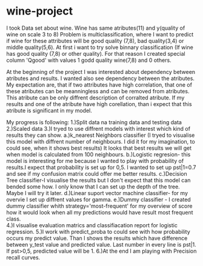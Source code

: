 # wine-project

I took Data set about wine. Wine has same atributes(11) and y(quality of wine on scale 3 to 8) Problem is multiclassification,
where I want to predict if wine for these attributes will be good quality (7,8), bad quality(3,4) or middle quality(5,6). At first 
i want to try solve binnary classification (If wine has good quality (7,8) or other quality). For that reason I created special column 
'Qgood' with values 1 godd quality wine(7,8) and 0 others. 

At the beginning of the project I was interested about dependency between atributes and results. I wanted also see dependency between 
the atributes. My expectation are, that if two attributes have high correlation, that one of these atributes can be meanningless 
and can be removed from atributes. This atribute can be only diffrent description of corralted atribute. If my results and one of the 
atribute have high corellation, than i expect that this atribute is significant in my model. 

My progress is following:
1.)Split data na training data and testing data
2.)Scaled data
3.)I tryed to use diffrent models with interest which kind of results they can show. 
    a.)k_nearest Neighbors classifier (I tryed to visualise this model with diffrent number of neighbours. I did it for my imagination, 
       to could see, when it shows best results) It looks that best results we will get when model is calculated from 100 neighbours. 
    b.)Logistic regresion- this model is interesting for me because I wanted to play with probability of results.I expect that probability
       is set up for 0,5. I wanted to set up pst|1=0.7 and see if my confusion matrix could offer me better results. 
    c.)Decision Tree classifier-I visualise the results but I don't expect that this model can bended some how. I only know that I can 
       set up the depth of the tree. Maybe I will try it later. 
    d.)Linear suport vector machine classifier- for my overvie I set up diffrent values for gamma.
    e.)Dummy classifier - I created dummy classifier whith strategy='most-frequent' for my overview of score how it would look when all my predictions would have result most frequent class.  
4.)I visualise evaluation matrics and classifiacation report for logistic regression. 
5.)I work with predict_proba to could see with how probability occurs my predict value. Than I shows the results which have difference 
between y_test value and predicted value. Last number in every line is pst|1. If pst>0,5, predicted value will be 1. 
6.)At the end I am playing with Precision recall curves. 
